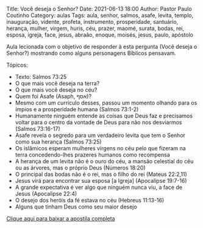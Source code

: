 Title: Você deseja o Senhor?
Date: 2021-06-13 18:00
Author: Pastor Paulo Coutinho
Category: aulas
Tags: aula, senhor, salmos, asafe, levita, templo, inauguração, vidente, profeta, instrumento, prosperidade, santuário, herança, mulher, virgem, huris, céu, prazer, maomé, surata, bodas, rei, esposa, igreja, face, jesus, abraão, enoque, moisés, jesus, paulo, apóstolo

Aula lecionada com o objetivo de responder à esta pergunta (Você deseja o Senhor?) mostrando como alguns personagens Bíblicos pensavam.

Tópicos:

- Texto: Salmos 73:25
- O que mais você deseja na terra?
- O que mais você deseja no céu?
- Quem foi Asafe (Asaph, אסף)?
- Mesmo com um currículo desses, passou um momento olhando para os ímpios e a prosperidade humana (Salmos 73:1-2)
- Humanamente ninguém entende as coisas que Deus faz e precisamos voltar para o centro da vontade de Deus para não nos desviarmos (Salmos 73:16-17)
- Asafe revela o segredo para um verdadeiro levita que tem o Senhor como sua herança (Salmos 73:25)
- Os islâmicos esperam mulheres virgens no céu pelo que fizeram na terra concedendo-lhes prazeres humanos como recompensa
- A herança de um levita não é o ouro do céu, a mansão celestial do céu ou as árvores, mas o próprio Deus (Números 18:20)
- O principal das bodas não é o rei, mas o filho do rei (Mateus 22:2,11)
- Jesus virá para encontrar sua esposa [a Igreja] (Apocalipse 19:7-16)
- A grande expectativa é ver algo que ninguém nunca viu, a face de Jesus (Apocalipse 22:4)
- O desejo dos heróis da fé estava no céu (Hebreus 11:13-16)
- Alguns que tinham Deus como seu maior desejo


[Clique aqui para baixar a apostila completa](https://www.dropbox.com/s/g1ill4rpo1nvx6s/Aula%20EBD%20-%20Voc%C3%AA%20deseja%20o%20Senhor%20-%2013_06_2021.pdf?dl=1)